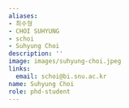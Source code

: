 ```yaml
---
aliases:
- 최수형
- CHOI SUHYUNG
- schoi
- Suhyung Choi
description: ''
image: images/suhyung-choi.jpeg
links:
  email: schoi@bi.snu.ac.kr
name: Suhyung Choi
role: phd-student
---
```

